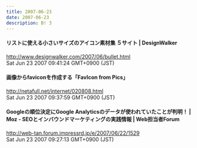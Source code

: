 ```yaml
---
title: 2007-06-23
date: 2007-06-23
description: B! 3
---
```


#### リストに使える小さいサイズのアイコン素材集 ５サイト | DesignWalker
http://www.designwalker.com/2007/06/bullet.html<br>
Sat Jun 23 2007 09:41:24 GMT+0900 (JST)<br>


#### 画像からfaviconを作成する「FavIcon from Pics」
http://netafull.net/internet/020808.html<br>
Sat Jun 23 2007 09:37:59 GMT+0900 (JST)<br>


#### Googleの順位決定にGoogle Analyticsのデータが使われていたことが判明！ | Moz - SEOとインバウンドマーケティングの実践情報 | Web担当者Forum
http://web-tan.forum.impressrd.jp/e/2007/06/22/1529<br>
Sat Jun 23 2007 09:27:13 GMT+0900 (JST)<br>


